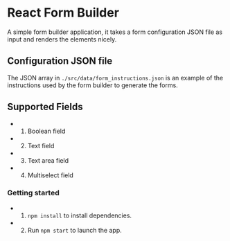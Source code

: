 # React Form Builder

A simple form builder application, it takes a form configuration JSON file as input and renders the elements nicely.

## Configuration JSON file
The JSON array in `./src/data/form_instructions.json` is an example of the instructions used by the form builder to generate the forms.

## Supported Fields

- 1. Boolean field
- 2. Text field
- 3. Text area field
- 4. Multiselect field

### Getting started

- 1. `npm install` to install dependencies.
- 2. Run `npm start` to launch the app.

